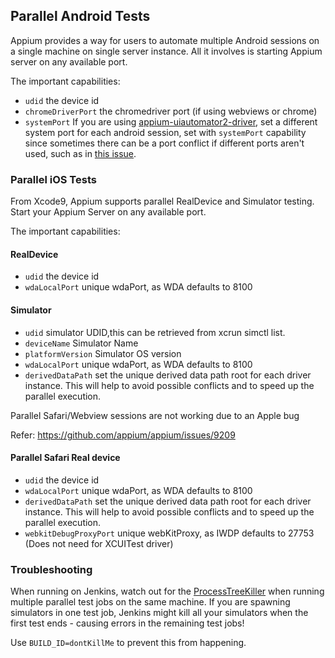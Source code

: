 ## Parallel Android Tests

Appium provides a way for users to automate multiple Android sessions on a single machine on single server instance. All it involves is starting Appium server on any available port.

The important capabilities:

- `udid` the device id
- `chromeDriverPort` the chromedriver port (if using webviews or chrome)
- `systemPort` If you are using [appium-uiautomator2-driver](https://github.com/appium/appium-uiautomator2-driver), set a different system port for each android session, set with `systemPort` capability since sometimes there can be a port conflict if different ports aren't used, such as in [this issue](https://github.com/appium/appium/issues/7745).


### Parallel iOS Tests

From Xcode9, Appium supports parallel RealDevice and Simulator testing. Start your Appium Server on any available port.

The important capabilities:

#### RealDevice
- `udid` the device id
- `wdaLocalPort` unique wdaPort, as WDA defaults to 8100

#### Simulator

- `udid` simulator UDID,this can be retrieved from xcrun simctl list.
- `deviceName` Simulator Name
- `platformVersion` Simulator OS version
- `wdaLocalPort` unique wdaPort, as WDA defaults to 8100
- `derivedDataPath` set the unique derived data path root for each driver instance. This will help to avoid possible conflicts and to speed up the parallel execution.

Parallel Safari/Webview sessions are not working due to an Apple bug

Refer: https://github.com/appium/appium/issues/9209

#### Parallel Safari Real device

- `udid` the device id
- `wdaLocalPort` unique wdaPort, as WDA defaults to 8100
- `derivedDataPath` set the unique derived data path root for each driver instance. This will help to avoid possible conflicts and to speed up the parallel execution.
- `webkitDebugProxyPort` unique webKitProxy, as IWDP defaults to 27753 (Does not need for XCUITest driver)

### Troubleshooting

When running on Jenkins, watch out for the [ProcessTreeKiller](https://wiki.jenkins.io/display/JENKINS/ProcessTreeKiller) when running multiple parallel test jobs on the same machine. If you are spawning simulators in one test job, Jenkins might kill all your simulators when the first test ends - causing errors in the remaining test jobs!

Use `BUILD_ID=dontKillMe` to prevent this from happening.
